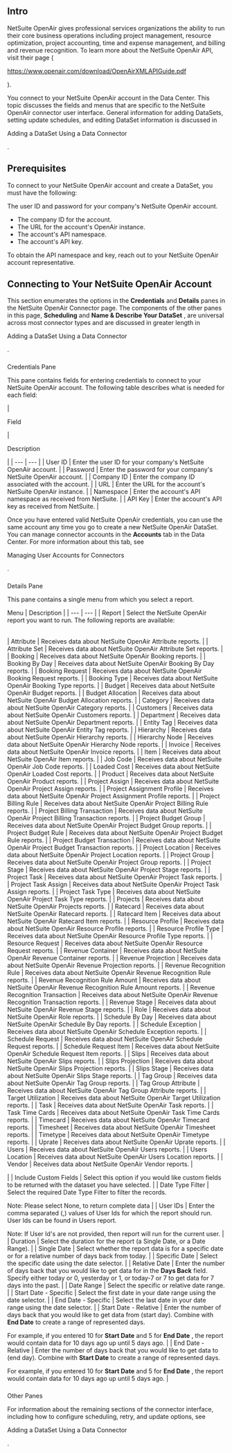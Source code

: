 

Intro
-------

NetSuite OpenAir gives professional services organizations the ability to run their core business operations including project management, resource optimization, project accounting, time and expense management, and billing and revenue recognition. To learn more about the NetSuite OpenAir API, visit their page (

https://www.openair.com/download/OpenAirXMLAPIGuide.pdf

).


 You connect to your NetSuite OpenAir account in the Data Center. This topic discusses the fields and menus that are specific to the NetSuite OpenAir connector user interface. General information for adding DataSets, setting update schedules, and editing DataSet information is discussed in

Adding a DataSet Using a Data Connector

.


 Prerequisites
---------------

To connect to your NetSuite OpenAir account and create a DataSet, you must have the following:

 The user ID and password for your company's NetSuite OpenAir account.
* The company ID for the account.
* The URL for the account's OpenAir instance.
* The account's API namespace.
* The account's API key.

To obtain the API namespace and key, reach out to your NetSuite OpenAir account representative.


 Connecting to Your NetSuite OpenAir Account
---------------------------------------------


 This section enumerates the options in the
 **Credentials**
 and
 **Details**
 panes in the NetSuite OpenAir Connector page. The components of the other panes in this page,
 **Scheduling**
 and
 **Name & Describe Your DataSet**
 , are universal across most connector types and are discussed in greater length in

Adding a DataSet Using a Data Connector

.


###

Credentials Pane


 This pane contains fields for entering credentials to connect to your NetSuite OpenAir account. The following table describes what is needed for each field:


|

Field

|

Description

|
| --- | --- |
|
 User ID
  |
 Enter the user ID for your company's NetSuite OpenAir account.
  |
|
 Password
  |
 Enter the password for your company's NetSuite OpenAir account.
  |
|
 Company ID
  |
 Enter the company ID associated with the account.
  |
|
 URL
  |
 Enter the URL for the account's NetSuite OpenAir instance.
  |
|
 Namespace
  |
 Enter the account's API namespace as received from NetSuite.
  |
|
 API Key
  |
 Enter the account's API key as received from NetSuite.
  |


 Once you have entered valid NetSuite OpenAir credentials, you can use the same account any time you go to create a new NetSuite OpenAir DataSet. You can manage connector accounts in the
 **Accounts**
 tab in the Data Center. For more information about this tab, see

Managing User Accounts for Connectors

.


###
 Details Pane

This pane contains a single menu from which you select a report.


 Menu
  |
 Description
  |
| --- | --- |
|
 Report
  |
 Select the NetSuite OpenAir report you want to run. The following reports are available:


|  |  |
| --- | --- |
|
 Attribute
  |
 Receives data about NetSuite OpenAir Attribute reports.
  |
|
 Attribute Set
  |
 Receives data about NetSuite OpenAir Attribute Set reports.
  |
|
 Booking
  |
 Receives data about NetSuite OpenAir Booking reports.
  |
|
 Booking By Day
  |
 Receives data about NetSuite OpenAir Booking By Day reports.
  |
|
 Booking Request
  |
 Receives data about NetSuite OpenAir Booking Request reports.
  |
|
 Booking Type
  |
 Receives data about NetSuite OpenAir Booking Type reports.
  |
|
 Budget
  |
 Receives data about NetSuite OpenAir Budget reports.
  |
|
 Budget Allocation
  |
 Receives data about NetSuite OpenAir Budget Allocation reports.
  |
|
 Category
  |
 Receives data about NetSuite OpenAir Category reports.
  |
|
 Customers
  |
 Receives data about NetSuite OpenAir Customers reports.
  |
|
 Department
  |
 Receives data about NetSuite OpenAir Department reports.
  |
|
 Entity Tag
  |
 Receives data about NetSuite OpenAir Entity Tag reports.
  |
|
 Hierarchy
  |
 Receives data about NetSuite OpenAir Hierarchy reports.
  |
|
 Hierarchy Node
  |
 Receives data about NetSuite OpenAir Hierarchy Node reports.
  |
|
 Invoice
  |
 Receives data about NetSuite OpenAir Invoice reports.
  |
|
 Item
  |
 Receives data about NetSuite OpenAir Item reports.
  |
|
 Job Code
  |
 Receives data about NetSuite OpenAir Job Code reports.
  |
|
 Loaded Cost
  |
 Receives data about NetSuite OpenAir Loaded Cost reports.
  |
|
 Product
  |
 Receives data about NetSuite OpenAir Product reports.
  |
|
 Project Assign
  |
 Receives data about NetSuite OpenAir Project Assign reports.
  |
|
 Project Assignment Profile
  |
 Receives data about NetSuite OpenAir Project Assignment Profile reports.
  |
|
 Project Billing Rule
  |
 Receives data about NetSuite OpenAir Project Billing Rule reports.
  |
|
 Project Billing Transaction
  |
 Receives data about NetSuite OpenAir Project Billing Transaction reports.
  |
|
 Project Budget Group
  |
 Receives data about NetSuite OpenAir Project Budget Group reports.
  |
|
 Project Budget Rule
  |
 Receives data about NetSuite OpenAir Project Budget Rule reports.
  |
|
 Project Budget Transaction
  |
 Receives data about NetSuite OpenAir Project Budget Transaction reports.
  |
|
 Project Location
  |
 Receives data about NetSuite OpenAir Project Location reports.
  |
|
 Project Group
  |
 Receives data about NetSuite OpenAir Project Group reports.
  |
|
 Project Stage
  |
 Receives data about NetSuite OpenAir Project Stage reports.
  |
|
 Project Task
  |
 Receives data about NetSuite OpenAir Project Task reports.
  |
|
 Project Task Assign
  |
 Receives data about NetSuite OpenAir Project Task Assign reports.
  |
|
 Project Task Type
  |
 Receives data about NetSuite OpenAir Project Task Type reports.
  |
|
 Projects
  |
 Receives data about NetSuite OpenAir Projects reports.
  |
|
 Ratecard
  |
 Receives data about NetSuite OpenAir Ratecard reports.
  |
|
 Ratecard Item
  |
 Receives data about NetSuite OpenAir Ratecard Item reports.
  |
|
 Resource Profile
  |
 Receives data about NetSuite OpenAir Resource Profile reports.
  |
|
 Resource Profile Type
  |
 Receives data about NetSuite OpenAir Resource Profile Type reports.
  |
|
 Resource Request
  |
 Receives data about NetSuite OpenAir Resource Request reports.
  |
|
 Revenue Container
  |
 Receives data about NetSuite OpenAir Revenue Container reports.
  |
|
 Revenue Projection
  |
 Receives data about NetSuite OpenAir Revenue Projection reports.
  |
|
 Revenue Recognition Rule
  |
 Receives data about NetSuite OpenAir Revenue Recognition Rule reports.
  |
|
 Revenue Recognition Rule Amount
  |
 Receives data about NetSuite OpenAir Revenue Recognition Rule Amount reports.
  |
|
 Revenue Recognition Transaction
  |
 Receives data about NetSuite OpenAir Revenue Recognition Transaction reports.
  |
|
 Revenue Stage
  |
 Receives data about NetSuite OpenAir Revenue Stage reports.
  |
|
 Role
  |
 Receives data about NetSuite OpenAir Role reports.
  |
|
 Schedule By Day
  |
 Receives data about NetSuite OpenAir Schedule By Day reports.
  |
|
 Schedule Exception
  |
 Receives data about NetSuite OpenAir Schedule Exception reports.
  |
|
 Schedule Request
  |
 Receives data about NetSuite OpenAir Schedule Request reports.
  |
|
 Schedule Request Item
  |
 Receives data about NetSuite OpenAir Schedule Request Item reports.
  |
|
 Slips
  |
 Receives data about NetSuite OpenAir Slips reports.
  |
|
 Slips Projection
  |
 Receives data about NetSuite OpenAir Slips Projection reports.
  |
|
 Slips Stage
  |
 Receives data about NetSuite OpenAir Slips Stage reports.
  |
|
 Tag Group
  |
 Receives data about NetSuite OpenAir Tag Group reports.
  |
|
 Tag Group Attribute
  |
 Receives data about NetSuite OpenAir Tag Group Attribute reports.
  |
|
 Target Utilization
  |
 Receives data about NetSuite OpenAir Target Utilization reports.
  |
|
 Task
  |
 Receives data about NetSuite OpenAir Task reports.
  |
|
 Task Time Cards
  |
 Receives data about NetSuite OpenAir Task Time Cards reports.
  |
|
 Timecard
  |
 Receives data about NetSuite OpenAir Timecard reports.
  |
|
 Timesheet
  |
 Receives data about NetSuite OpenAir Timesheet reports.
  |
|
 Timetype
  |
 Receives data about NetSuite OpenAir Timetype reports.
  |
|
 Uprate
  |
 Receives data about NetSuite OpenAir Uprate reports.
  |
|
 Users
  |
 Receives data about NetSuite OpenAir Users reports.
  |
|
 Users Location
  |
 Receives data about NetSuite OpenAir Users Location reports.
  |
|
 Vendor
  |
 Receives data about NetSuite OpenAir Vendor reports.
  |

|
|
 Include Custom Fields
  |
 Select this option if you would like custom fields to be returned with the dataset you have selected.
  |
|
 Date Type Filter
  |
 Select the required Date Type Filter to filter the records.


 Note: Please select None, to return complete data
  |
|
 User IDs
  |
 Enter the comma separated (,) values of User Ids for which the report should run. User Ids can be found in Users report.


 Note: If User Id's are not provided, then report will run for the current user.
  |
|
 Duration
  |
 Select the duration for the report (a Single Date, or a Date Range).
  |
|
 Single Date
  |
 Select whether the report data is for a specific date or for a relative number of days back from today.
  |
|
 Specific Date
  |
 Select the specific date using the date selector.
  |
|
 Relative Date
  |
 Enter the number of days back that you would like to get data for in the
 ****Days Back****
 field. Specify either today or 0, yesterday or 1, or today-7 or 7 to get data for 7 days into the past.
  |
|
 Date Range
  |
 Select the specific or relative date range.
  |
|
 Start Date - Specific
  |
 Select the first date in your date range using the date selector.
  |
|
 End Date - Specific
  |
 Select the last date in your date range using the date selector.
  |
|
 Start Date - Relative
  |
 Enter the number of days back that you would like to get data from (start day). Combine with
 ****************End Date****************
 to create a range of represented days.


 For example, if you entered 10 for
 ****************Start Date****************
 and 5 for
 ****************End Date****************
 , the report would contain data for 10 days ago up until 5 days ago.
  |
|
 End Date - Relative
  |
 Enter the number of days back that you would like to get data to (end day). Combine with
 ****************Start Date****************
 to create a range of represented days.


 For example, if you entered 10 for
 ****************Start Date****************
 and 5 for
 ****************End Date****************
 , the report would contain data for 10 days ago up until 5 days ago.
  |


###
 Other Panes

For information about the remaining sections of the connector interface, including how to configure scheduling, retry, and update options, see

Adding a DataSet Using a Data Connector

.

